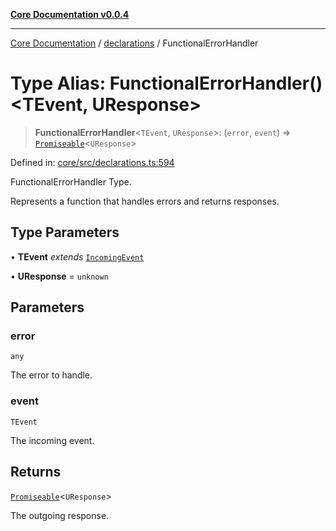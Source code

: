 [**Core Documentation v0.0.4**](../../README.md)

***

[Core Documentation](../../modules.md) / [declarations](../README.md) / FunctionalErrorHandler

# Type Alias: FunctionalErrorHandler()\<TEvent, UResponse\>

> **FunctionalErrorHandler**\<`TEvent`, `UResponse`\>: (`error`, `event`) => [`Promiseable`](Promiseable.md)\<`UResponse`\>

Defined in: [core/src/declarations.ts:594](https://github.com/stonemjs/core/blob/e4675fc5d1a8e120fdb4d54e226a2496fdda3681/src/declarations.ts#L594)

FunctionalErrorHandler Type.

Represents a function that handles errors and returns responses.

## Type Parameters

• **TEvent** *extends* [`IncomingEvent`](../../events/IncomingEvent/classes/IncomingEvent.md)

• **UResponse** = `unknown`

## Parameters

### error

`any`

The error to handle.

### event

`TEvent`

The incoming event.

## Returns

[`Promiseable`](Promiseable.md)\<`UResponse`\>

The outgoing response.
